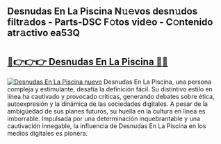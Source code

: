 ## Desnudas En La Piscina N𝚞𝚎vos desn𝚞dos filtr𝚊dos - Parts-DSC F𝚘tos vid𝚎o - C𝚘ntenido atr𝚊ctivo ea53Q

# <h2><a href="http://mbddkbj.tromn.icu/?c=Desnudas+En+La+Piscina">🔗👉👉👉 Desnudas En La Piscina 🔗🔗</a></h2>

[![Desnudas En La Piscina nuevo](https://i.imgur.com/pEAQMta.gif)](http://mbddkbj.tromn.icu/?c=Desnudas+En+La+Piscina)
Desnudas En La Piscina, una persona compleja y estimulante, desafía la definición fácil. Su distintivo estilo en línea ha cautivado y provocado críticas, generando debates sobre ética, autoexpresión y la dinámica de las sociedades digitales. A pesar de la ambigüedad de sus planes futuros, su huella en la cultura en línea es imborrable. Impulsada por una determinación inquebrantable y una cautivación innegable, la influencia de Desnudas En La Piscina en los medios digitales es pionera.
